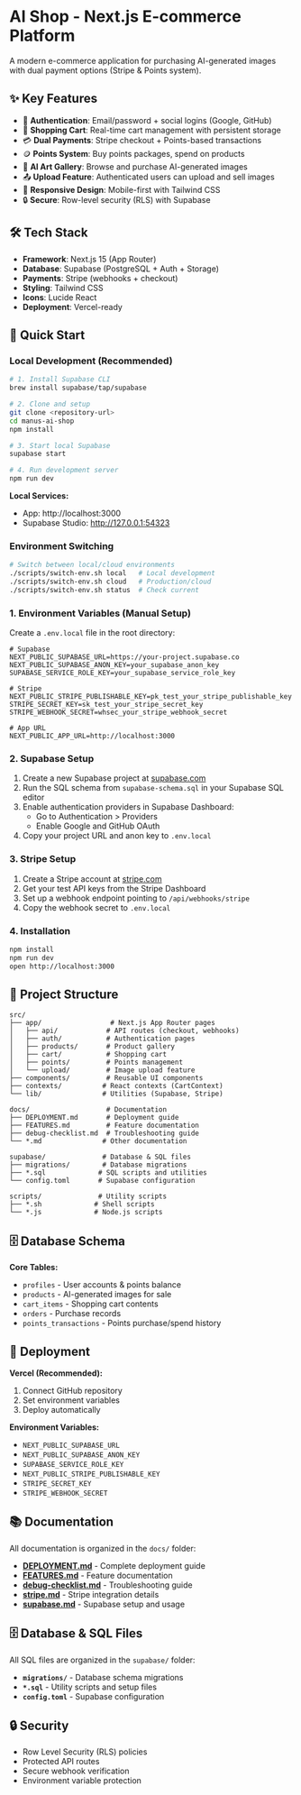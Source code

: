 # AI Shop - Next.js E-commerce Platform

A modern e-commerce application for purchasing AI-generated images with dual payment options (Stripe & Points system).

## ✨ Key Features

- 🔐 **Authentication**: Email/password + social logins (Google, GitHub)
- 🛒 **Shopping Cart**: Real-time cart management with persistent storage
- 💳 **Dual Payments**: Stripe checkout + Points-based transactions
- 🪙 **Points System**: Buy points packages, spend on products
- 🎨 **AI Art Gallery**: Browse and purchase AI-generated images
- 📤 **Upload Feature**: Authenticated users can upload and sell images
- 📱 **Responsive Design**: Mobile-first with Tailwind CSS
- 🔒 **Secure**: Row-level security (RLS) with Supabase

## 🛠 Tech Stack

- **Framework**: Next.js 15 (App Router)
- **Database**: Supabase (PostgreSQL + Auth + Storage)
- **Payments**: Stripe (webhooks + checkout)
- **Styling**: Tailwind CSS
- **Icons**: Lucide React
- **Deployment**: Vercel-ready

## 🚀 Quick Start

### Local Development (Recommended)

```bash
# 1. Install Supabase CLI
brew install supabase/tap/supabase

# 2. Clone and setup
git clone <repository-url>
cd manus-ai-shop
npm install

# 3. Start local Supabase
supabase start

# 4. Run development server
npm run dev
```

**Local Services:**

- App: http://localhost:3000
- Supabase Studio: http://127.0.0.1:54323

### Environment Switching

```bash
# Switch between local/cloud environments
./scripts/switch-env.sh local   # Local development
./scripts/switch-env.sh cloud   # Production/cloud
./scripts/switch-env.sh status  # Check current
```

### 1. Environment Variables (Manual Setup)

Create a `.env.local` file in the root directory:

```env
# Supabase
NEXT_PUBLIC_SUPABASE_URL=https://your-project.supabase.co
NEXT_PUBLIC_SUPABASE_ANON_KEY=your_supabase_anon_key
SUPABASE_SERVICE_ROLE_KEY=your_supabase_service_role_key

# Stripe
NEXT_PUBLIC_STRIPE_PUBLISHABLE_KEY=pk_test_your_stripe_publishable_key
STRIPE_SECRET_KEY=sk_test_your_stripe_secret_key
STRIPE_WEBHOOK_SECRET=whsec_your_stripe_webhook_secret

# App URL
NEXT_PUBLIC_APP_URL=http://localhost:3000
```

### 2. Supabase Setup

1. Create a new Supabase project at [supabase.com](https://supabase.com)
2. Run the SQL schema from `supabase-schema.sql` in your Supabase SQL editor
3. Enable authentication providers in Supabase Dashboard:
   - Go to Authentication > Providers
   - Enable Google and GitHub OAuth
4. Copy your project URL and anon key to `.env.local`

### 3. Stripe Setup

1. Create a Stripe account at [stripe.com](https://stripe.com)
2. Get your test API keys from the Stripe Dashboard
3. Set up a webhook endpoint pointing to `/api/webhooks/stripe`
4. Copy the webhook secret to `.env.local`

### 4. Installation

```bash
npm install
npm run dev
open http://localhost:3000
```

## 📁 Project Structure

```
src/
├── app/                 # Next.js App Router pages
│   ├── api/            # API routes (checkout, webhooks)
│   ├── auth/           # Authentication pages
│   ├── products/       # Product gallery
│   ├── cart/           # Shopping cart
│   ├── points/         # Points management
│   └── upload/         # Image upload feature
├── components/         # Reusable UI components
├── contexts/          # React contexts (CartContext)
└── lib/               # Utilities (Supabase, Stripe)

docs/                   # Documentation
├── DEPLOYMENT.md       # Deployment guide
├── FEATURES.md         # Feature documentation
├── debug-checklist.md  # Troubleshooting guide
└── *.md               # Other documentation

supabase/              # Database & SQL files
├── migrations/        # Database migrations
├── *.sql             # SQL scripts and utilities
└── config.toml       # Supabase configuration

scripts/              # Utility scripts
├── *.sh             # Shell scripts
└── *.js             # Node.js scripts
```

## 🗄 Database Schema

**Core Tables:**

- `profiles` - User accounts & points balance
- `products` - AI-generated images for sale
- `cart_items` - Shopping cart contents
- `orders` - Purchase records
- `points_transactions` - Points purchase/spend history

## 🚀 Deployment

**Vercel (Recommended):**

1. Connect GitHub repository
2. Set environment variables
3. Deploy automatically

**Environment Variables:**

- `NEXT_PUBLIC_SUPABASE_URL`
- `NEXT_PUBLIC_SUPABASE_ANON_KEY`
- `SUPABASE_SERVICE_ROLE_KEY`
- `NEXT_PUBLIC_STRIPE_PUBLISHABLE_KEY`
- `STRIPE_SECRET_KEY`
- `STRIPE_WEBHOOK_SECRET`

## 📚 Documentation

All documentation is organized in the `docs/` folder:

- **[DEPLOYMENT.md](docs/DEPLOYMENT.md)** - Complete deployment guide
- **[FEATURES.md](docs/FEATURES.md)** - Feature documentation
- **[debug-checklist.md](docs/debug-checklist.md)** - Troubleshooting guide
- **[stripe.md](docs/stripe.md)** - Stripe integration details
- **[supabase.md](docs/supabase.md)** - Supabase setup and usage

## 🗄️ Database & SQL Files

All SQL files are organized in the `supabase/` folder:

- **`migrations/`** - Database schema migrations
- **`*.sql`** - Utility scripts and setup files
- **`config.toml`** - Supabase configuration

## 🔒 Security

- Row Level Security (RLS) policies
- Protected API routes
- Secure webhook verification
- Environment variable protection
